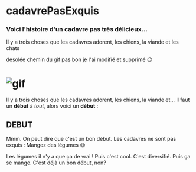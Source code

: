 # cadavrePasExquis

### Voici l'histoire d'un cadavre pas très délicieux...


Il y a trois choses que les cadavres adorent, les chiens, la viande et les chats


desolée chemin du gif pas bon je l'ai modifié  et supprimé :wink:


![gif](https://media.giphy.com/media/BJA5FJy94lvNK/giphy.gif)
=======
Il y a trois choses que les cadavres adorent, les chiens, la viande et...
Il faut un **début** à *tout*, alors voici un **début** :

## DEBUT

Mmm. On peut dire que c'est un bon début. Les cadavres ne sont pas exquis : Mangez des légumes :smiley:

Les légumes il n'y a que ça de vrai ! Puis c'est cool. C'est diversifié. Puis ça se mange. C'est déjà un bon début, non? 
